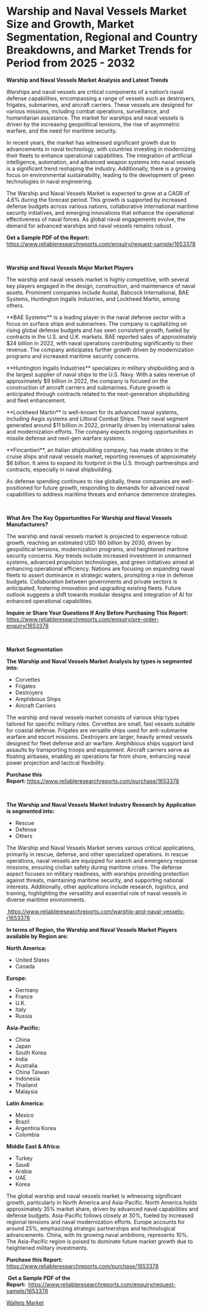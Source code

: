 <p><h1>Warship and Naval Vessels Market Size and Growth, Market Segmentation, Regional and Country Breakdowns, and Market Trends for Period from 2025 -  2032</h1></p><p><strong>Warship and Naval Vessels Market Analysis and Latest Trends</strong></p>
<p><p>Warships and naval vessels are critical components of a nation’s naval defense capabilities, encompassing a range of vessels such as destroyers, frigates, submarines, and aircraft carriers. These vessels are designed for various missions, including combat operations, surveillance, and humanitarian assistance. The market for warships and naval vessels is driven by the increasing geopolitical tensions, the rise of asymmetric warfare, and the need for maritime security.</p><p>In recent years, the market has witnessed significant growth due to advancements in naval technology, with countries investing in modernizing their fleets to enhance operational capabilities. The integration of artificial intelligence, automation, and advanced weapon systems into naval vessels is a significant trend reshaping the industry. Additionally, there is a growing focus on environmental sustainability, leading to the development of green technologies in naval engineering.</p><p>The Warship and Naval Vessels Market is expected to grow at a CAGR of 4.6% during the forecast period. This growth is supported by increased defense budgets across various nations, collaborative international maritime security initiatives, and emerging innovations that enhance the operational effectiveness of naval forces. As global naval engagements evolve, the demand for advanced warships and naval vessels remains robust.</p></p>
<p><strong>Get a Sample PDF of the Report:&nbsp;</strong> <a href="https://www.reliableresearchreports.com/enquiry/request-sample/1653378?utm_campaign=2298&utm_medium=2&utm_source=Github&utm_content=ia&utm_term=05032025&utm_id=warship-and-naval-vessels">https://www.reliableresearchreports.com/enquiry/request-sample/1653378</a></p>
<p>&nbsp;</p>
<p><strong>Warship and Naval Vessels Major Market Players</strong></p>
<p><p>The warship and naval vessels market is highly competitive, with several key players engaged in the design, construction, and maintenance of naval assets. Prominent companies include Austal, Babcock International, BAE Systems, Huntington Ingalls Industries, and Lockheed Martin, among others.</p><p>**BAE Systems** is a leading player in the naval defense sector with a focus on surface ships and submarines. The company is capitalizing on rising global defense budgets and has seen consistent growth, fueled by contracts in the U.S. and U.K. markets. BAE reported sales of approximately $24 billion in 2022, with naval operations contributing significantly to their revenue. The company anticipates further growth driven by modernization programs and increased maritime security concerns.</p><p>**Huntington Ingalls Industries** specializes in military shipbuilding and is the largest supplier of naval ships to the U.S. Navy. With a sales revenue of approximately $9 billion in 2022, the company is focused on the construction of aircraft carriers and submarines. Future growth is anticipated through contracts related to the next-generation shipbuilding and fleet enhancement.</p><p>**Lockheed Martin** is well-known for its advanced naval systems, including Aegis systems and Littoral Combat Ships. Their naval segment generated around $11 billion in 2022, primarily driven by international sales and modernization efforts. The company expects ongoing opportunities in missile defense and next-gen warfare systems.</p><p>**Fincantieri**, an Italian shipbuilding company, has made strides in the cruise ships and naval vessels market, reporting revenues of approximately $6 billion. It aims to expand its footprint in the U.S. through partnerships and contracts, especially in naval shipbuilding.</p><p>As defense spending continues to rise globally, these companies are well-positioned for future growth, responding to demands for advanced naval capabilities to address maritime threats and enhance deterrence strategies.</p></p>
<p>&nbsp;</p>
<p><strong>What Are The Key Opportunities For Warship and Naval Vessels Manufacturers?</strong></p>
<p><p>The warship and naval vessels market is projected to experience robust growth, reaching an estimated USD 160 billion by 2030, driven by geopolitical tensions, modernization programs, and heightened maritime security concerns. Key trends include increased investment in unmanned systems, advanced propulsion technologies, and green initiatives aimed at enhancing operational efficiency. Nations are focusing on expanding naval fleets to assert dominance in strategic waters, prompting a rise in defense budgets. Collaboration between governments and private sectors is anticipated, fostering innovation and upgrading existing fleets. Future outlook suggests a shift towards modular designs and integration of AI for enhanced operational capabilities.</p></p>
<p><strong>Inquire or Share Your Questions If Any Before Purchasing This Report:</strong> <a href="https://www.reliableresearchreports.com/enquiry/pre-order-enquiry/1653378?utm_campaign=2298&utm_medium=2&utm_source=Github&utm_content=ia&utm_term=05032025&utm_id=warship-and-naval-vessels">https://www.reliableresearchreports.com/enquiry/pre-order-enquiry/1653378</a></p>
<p>&nbsp;</p>
<p><strong>Market Segmentation</strong></p>
<p><strong>The Warship and Naval Vessels Market Analysis by types is segmented into:</strong></p>
<p><ul><li>Corvettes</li><li>Frigates</li><li>Destroyers</li><li>Amphibious Ships</li><li>Aircraft Carriers</li></ul></p>
<p><p>The warship and naval vessels market consists of various ship types tailored for specific military roles. Corvettes are small, fast vessels suitable for coastal defense. Frigates are versatile ships used for anti-submarine warfare and escort missions. Destroyers are larger, heavily armed vessels designed for fleet defense and air warfare. Amphibious ships support land assaults by transporting troops and equipment. Aircraft carriers serve as floating airbases, enabling air operations far from shore, enhancing naval power projection and tactical flexibility.</p></p>
<p><strong>Purchase this Report:&nbsp;</strong><a href="https://www.reliableresearchreports.com/purchase/1653378?utm_campaign=2298&utm_medium=2&utm_source=Github&utm_content=ia&utm_term=05032025&utm_id=warship-and-naval-vessels">https://www.reliableresearchreports.com/purchase/1653378</a></p>
<p>&nbsp;</p>
<p><strong>The Warship and Naval Vessels Market Industry Research by Application is segmented into:</strong></p>
<p><ul><li>Rescue</li><li>Defense</li><li>Others</li></ul></p>
<p><p>The Warship and Naval Vessels Market serves various critical applications, primarily in rescue, defense, and other specialized operations. In rescue operations, naval vessels are equipped for search and emergency response missions, ensuring civilian safety during maritime crises. The defense aspect focuses on military readiness, with warships providing protection against threats, maintaining maritime security, and supporting national interests. Additionally, other applications include research, logistics, and training, highlighting the versatility and essential role of naval vessels in diverse maritime environments.</p></p>
<p><a href="https://www.reliableresearchreports.com/warship-and-naval-vessels-r1653378?utm_campaign=2298&utm_medium=2&utm_source=Github&utm_content=ia&utm_term=05032025&utm_id=warship-and-naval-vessels">&nbsp;https://www.reliableresearchreports.com/warship-and-naval-vessels-r1653378</a></p>
<p><strong>In terms of Region, the Warship and Naval Vessels Market Players available by Region are:</strong></p>
<p>
    <p> <strong> North America: </strong>
        <ul>
            <li>United States</li>
            <li>Canada</li>
        </ul>
        </p> 
    <p> <strong> Europe: </strong>
        <ul>
            <li>Germany</li>
            <li>France</li>
            <li>U.K.</li>
            <li>Italy</li>
            <li>Russia</li>
        </ul>
        </p> 
    <p> <strong> Asia-Pacific: </strong>
        <ul>
            <li>China</li>
            <li>Japan</li>
            <li>South Korea</li>
            <li>India</li>
            <li>Australia</li>
            <li>China Taiwan</li>
            <li>Indonesia</li>
            <li>Thailand</li>
            <li>Malaysia</li>
        </ul>
        </p> 
    <p> <strong> Latin America: </strong>
        <ul>
            <li>Mexico</li>
            <li>Brazil</li>
            <li>Argentina Korea</li>
            <li>Colombia</li>
        </ul>
        </p> 
    <p> <strong> Middle East & Africa: </strong>
        <ul>
            <li>Turkey</li>
            <li>Saudi</li>
            <li>Arabia</li>
            <li>UAE</li>
            <li>Korea</li>
        </ul>
    </p>
    </p>
<p><p>The global warship and naval vessels market is witnessing significant growth, particularly in North America and Asia-Pacific. North America holds approximately 35% market share, driven by advanced naval capabilities and defense budgets. Asia-Pacific follows closely at 30%, fueled by increased regional tensions and naval modernization efforts. Europe accounts for around 25%, emphasizing strategic partnerships and technological advancements. China, with its growing naval ambitions, represents 10%. The Asia-Pacific region is poised to dominate future market growth due to heightened military investments.</p></p>
<p><strong>Purchase this Report: </strong><a href="https://www.reliableresearchreports.com/purchase/1653378?utm_campaign=2298&utm_medium=2&utm_source=Github&utm_content=ia&utm_term=05032025&utm_id=warship-and-naval-vessels">https://www.reliableresearchreports.com/purchase/1653378</a></p>
<p>&nbsp;<strong>Get a Sample PDF of the Report:&nbsp;&nbsp;</strong><a href="https://www.reliableresearchreports.com/enquiry/request-sample/1653378?utm_campaign=2298&utm_medium=2&utm_source=Github&utm_content=ia&utm_term=05032025&utm_id=warship-and-naval-vessels">https://www.reliableresearchreports.com/enquiry/request-sample/1653378</a></p>
<p><strong></strong></p>
<p><p><a href="https://github.com/DianaWilson796/Market-Research-Report-List-1/blob/main/wallets-market.md?utm_campaign=2298&utm_medium=2&utm_source=Github&utm_content=ia&utm_term=05032025&utm_id=warship-and-naval-vessels">Wallets Market</a></p></p>